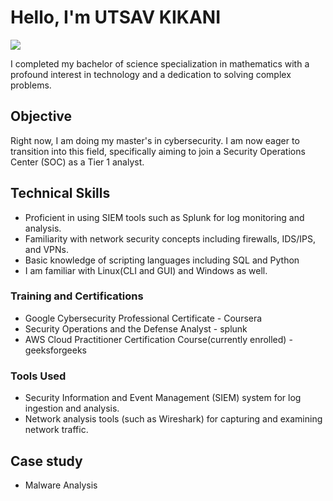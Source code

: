# Hello, I'm UTSAV KIKANI
<a href="https://www.linkedin.com/in/utsav-kikani-709142273"><img src="https://img.shields.io/badge/-LinkedIn-0072b1?&style=for-the-badge&logo=linkedin&logoColor=white" /></a>


I completed my bachelor of science specialization in mathematics with a profound interest in technology and a dedication to solving complex problems.
## Objective

Right now, I am doing my master's in cybersecurity. I am now eager to transition into this field, specifically aiming to join a Security Operations Center (SOC) as a Tier 1 analyst.

## Technical Skills
- Proficient in using SIEM tools such as Splunk for log monitoring and analysis.
- Familiarity with network security concepts including firewalls, IDS/IPS, and VPNs.
- Basic knowledge of scripting languages including SQL and Python
- I am familiar with Linux(CLI and GUI) and Windows as well.



### Training and Certifications
- Google Cybersecurity Professional Certificate - Coursera
- Security Operations and the Defense Analyst - splunk
- AWS Cloud Practitioner Certification Course(currently enrolled) - geeksforgeeks

### Tools Used

- Security Information and Event Management (SIEM) system for log ingestion and analysis.
- Network analysis tools (such as Wireshark) for capturing and examining network traffic.

## Case study
- Malware Analysis


